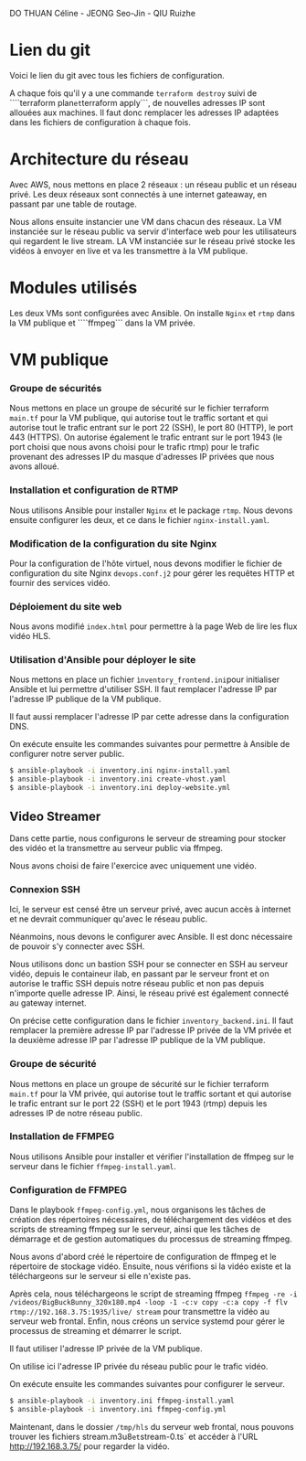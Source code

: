 DO THUAN Céline - JEONG Seo-Jin - QIU Ruizhe

# Lien du git

Voici le lien du git avec tous les fichiers de configuration.

A chaque fois qu'il y a une commande ```terraform destroy``` suivi de ````terraform plan``` et ```terraform apply```, de nouvelles adresses IP sont allouées aux machines.
Il faut donc remplacer les adresses IP adaptées dans les fichiers de configuration à chaque fois.

# Architecture du réseau

Avec AWS, nous mettons en place 2 réseaux : un réseau public et un réseau privé.
Les deux réseaux sont connectés à une internet gateaway, en passant par une table de routage.

Nous allons ensuite instancier une VM dans chacun des réseaux.
La VM instanciée sur le réseau public va servir d'interface web pour les utilisateurs qui regardent le live stream.
LA VM instanciée sur le réseau privé stocke les vidéos à envoyer en live et va les transmettre à la VM publique.

# Modules utilisés

Les deux VMs sont configurées avec Ansible. On installe ```Nginx``` et ```rtmp``` dans la VM publique et ````ffmpeg``` dans la VM privée.

# VM publique

### Groupe de sécurités

Nous mettons en place un groupe de sécurité sur le fichier terraform ```main.tf``` pour la VM publique, qui autorise tout le traffic sortant et qui autorise tout le trafic entrant sur le port 22 (SSH), le port 80 (HTTP), le port 443 (HTTPS). On autorise également le trafic entrant sur le port 1943 (le port choisi que nous avons choisi pour le trafic rtmp) pour le trafic provenant des adresses IP du masque d'adresses IP privées que nous avons alloué.

### Installation et configuration de RTMP

Nous utilisons Ansible pour installer ```Nginx``` et le package ```rtmp```. Nous devons ensuite configurer les deux, et ce dans le fichier ```nginx-install.yaml```.

### Modification de la configuration du site Nginx

Pour la configuration de l'hôte virtuel, nous devons modifier le fichier de configuration du site Nginx `devops.conf.j2` pour gérer les requêtes HTTP et fournir des services vidéo.

### Déploiement du site web

Nous avons modifié `index.html` pour permettre à la page Web de lire les flux vidéo HLS.

### Utilisation d'Ansible pour déployer le site

Nous mettons en place un fichier ```ìnventory_frontend.ini```pour initialiser Ansible et lui permettre d'utiliser SSH. 
Il faut remplacer l'adresse IP par l'adresse IP publique de la VM publique. 

Il faut aussi remplacer l'adresse IP par cette adresse dans la configuration DNS. 

On exécute ensuite les commandes suivantes pour permettre à Ansible de configurer notre server public. 

```bash
$ ansible-playbook -i inventory.ini nginx-install.yaml
$ ansible-playbook -i inventory.ini create-vhost.yaml
$ ansible-playbook -i inventory.ini deploy-website.yml
```

## Video Streamer

Dans cette partie, nous configurons le serveur de streaming pour stocker des vidéo et la transmettre au serveur public via ffmpeg.

Nous avons choisi de faire l'exercice avec uniquement une vidéo. 

### Connexion SSH

Ici, le serveur est censé être un serveur privé, avec aucun accès à internet et ne devrait communiquer qu'avec le réseau public. 

Néanmoins, nous devons le configurer avec Ansible. Il est donc nécessaire de pouvoir s'y connecter avec SSH. 

Nous utilisons donc un bastion SSH pour se connecter en SSH au serveur vidéo, depuis le containeur ilab, en passant par le serveur front et on autorise le traffic SSH depuis notre réseau public et non pas depuis n'importe quelle adresse IP. 
Ainsi, le réseau privé est également connecté au gateway internet.

On précise cette configuration dans le fichier ```inventory_backend.ini```. 
Il faut remplacer la première adresse IP par l'adresse IP privée de la VM privée et la deuxième adresse IP par l'adresse IP publique de la VM publique. 

### Groupe de sécurité

Nous mettons en place un groupe de sécurité sur le fichier terraform ```main.tf``` pour la VM privée, qui autorise tout le traffic sortant et qui autorise le trafic entrant sur le port 22 (SSH) et le port 1943 (rtmp) depuis les adresses IP de notre réseau public.

### Installation de FFMPEG

Nous utilisons Ansible pour installer et vérifier l'installation de ffmpeg sur le serveur dans le fichier `ffmpeg-install.yaml`.

### Configuration de FFMPEG

Dans le playbook `ffmpeg-config.yml`, nous organisons les tâches de création des répertoires nécessaires, de téléchargement des vidéos et des scripts de streaming ffmpeg sur le serveur, ainsi que les tâches de démarrage et de gestion automatiques du processus de streaming ffmpeg. 

Nous avons d'abord créé le répertoire de configuration de ffmpeg et le répertoire de stockage vidéo. Ensuite, nous vérifions si la vidéo existe et la téléchargeons sur le serveur si elle n'existe pas.

Après cela, nous téléchargeons le script de streaming ffmpeg `ffmpeg -re -i /videos/BigBuckBunny_320x180.mp4 -loop -1 -c:v copy -c:a copy -f flv rtmp://192.168.3.75:1935/live/ stream` pour transmettre la vidéo au serveur web frontal. Enfin, nous créons un service systemd pour gérer le processus de streaming et démarrer le script.

Il faut utiliser l'adresse IP privée de la VM publique. 

On utilise ici l'adresse IP privée du réseau public pour le trafic vidéo. 

On exécute ensuite les commandes suivantes pour configurer le serveur.

```bash
$ ansible-playbook -i inventory.ini ffmpeg-install.yaml
$ ansible-playbook -i inventory.ini ffmpeg-config.yml
```

Maintenant, dans le dossier `/tmp/hls` du serveur web frontal, nous pouvons trouver les fichiers stream.m3u8` et `stream-0.ts` et accéder à l'URL http://192.168.3.75/ pour regarder la vidéo.






